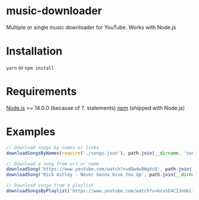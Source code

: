 # music-downloader
Multiple or single music downloader for YouTube. Works with Node.js

# Installation
`yarn` or `npm install`

# Requirements
[Node.js](https://nodejs.org) >= 14.0.0 (because of ?. statements)
[npm](https://npmjs.com) (shipped with Node.js)

# Examples
```js
// Download songs by names or links
downloadSongsByNames(require('./songs.json'), path.join(__dirname, 'songs'));

// Download a song from url or name
downloadSong('https://www.youtube.com/watch?v=dQw4w9WgXcQ', path.join(__dirname, 'songs'))
downloadSong('Rick Astley - Never Gonna Give You Up', path.join(__dirname, 'songs'))

// Download songs from a playlist
downloadSongsByPlaylist('https://www.youtube.com/watch?v=bcvsE4C1JnU&list=OLAK5uy_mfK2qSpeFQVXAGuKwBCIg49bd-jCvNoSY', path.join(__dirname, 'songs'));
```